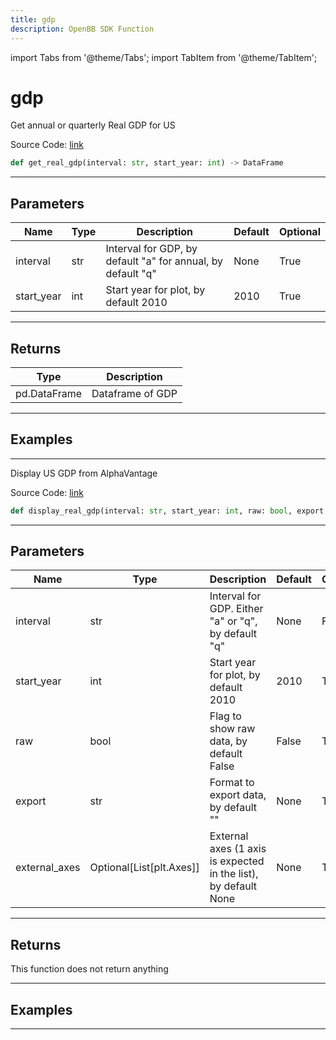 ```yaml
---
title: gdp
description: OpenBB SDK Function
---
```


import Tabs from '@theme/Tabs';
import TabItem from '@theme/TabItem';

# gdp

<Tabs>
<TabItem value="model" label="Model" default>

Get annual or quarterly Real GDP for US

Source Code: [link](https://github.com/OpenBB-finance/OpenBBTerminal/tree/main/openbb_terminal/economy/alphavantage_model.py#L44)

```python
def get_real_gdp(interval: str, start_year: int) -> DataFrame
```
---

## Parameters

| Name | Type | Description | Default | Optional |
| ---- | ---- | ----------- | ------- | -------- |
| interval | str | Interval for GDP, by default "a" for annual, by default "q" | None | True |
| start_year | int | Start year for plot, by default 2010 | 2010 | True |

---

## Returns

| Type | Description |
| ---- | ----------- |
| pd.DataFrame | Dataframe of GDP |

---

## Examples

---



</TabItem>
<TabItem value="view" label="View">

Display US GDP from AlphaVantage

Source Code: [link](https://github.com/OpenBB-finance/OpenBBTerminal/tree/main/openbb_terminal/economy/alphavantage_view.py#L88)

```python
def display_real_gdp(interval: str, start_year: int, raw: bool, export: str, external_axes: Optional[List[matplotlib.axes._axes.Axes]]) -> None
```
---

## Parameters

| Name | Type | Description | Default | Optional |
| ---- | ---- | ----------- | ------- | -------- |
| interval | str | Interval for GDP.  Either "a" or "q", by default "q" | None | False |
| start_year | int | Start year for plot, by default 2010 | 2010 | True |
| raw | bool | Flag to show raw data, by default False | False | True |
| export | str | Format to export data, by default "" | None | True |
| external_axes | Optional[List[plt.Axes]] | External axes (1 axis is expected in the list), by default None | None | True |

---

## Returns

This function does not return anything

---

## Examples

---



</TabItem>
</Tabs>